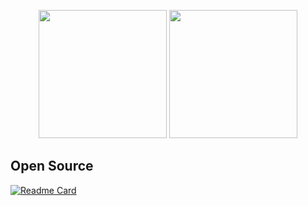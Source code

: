 <p align="center">
    <img height="205" src="https://github-readme-stats-beta-virid-33.vercel.app/api/top-langs/?username=kevindebenedetti&hide=html,css,smarty,shell,twig,scss,mdx,dockerfile,vue&theme=tokyonight&hide_border=false&layout=donut" />
    <img height="205" src="https://github-readme-stats-beta-virid-33.vercel.app/api/?username=kevindebenedetti&show_icons=true&theme=tokyonight&hide_border=false" />
</p>

## Open Source

[![Readme Card](https://github-readme-stats-beta-virid-33.vercel.app/api/pin/?username=kevindebenedetti&repo=teleshop)](https://github.com/KevinDeBenedetti/teleshop)
